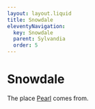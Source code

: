 ```yaml
---
layout: layout.liquid
title: Snowdale
eleventyNavigation:
  key: Snowdale
  parent: Sylvandia
  order: 5
---
```


# Snowdale

The place [Pearl](/characters/pearl/) comes from.
